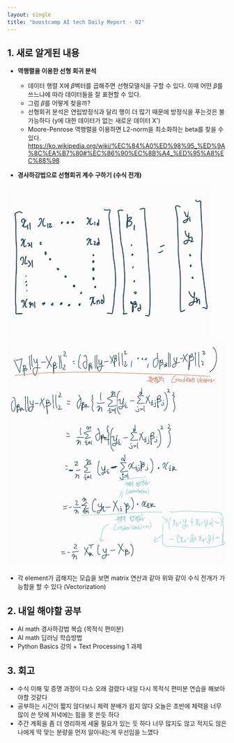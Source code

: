 ```yaml
---
layout: single
title: "boostcamp AI tech Daily Report - 02"
---
```

## 1. 새로 알게된 내용
- **역행렬을 이용한 선형 회귀 분석**

	- 데이터 행렬 X에 $\beta$벡터를 곱해주면 선형모델식을 구할 수 있다. 이때 어떤 $\beta$를 쓰느냐에 따라 데이터들을 잘 표현할 수 있다.
	- 그럼 $\beta$를 어떻게 찾을까?
	- 선형회귀 분석은 연립방정식과 달리 행이 더 많기 때문에 방정식을 푸는것은 불가능하다 (y에 대한 데이터가 없는 새로운 데이터 X')
	- Moore-Penrose 역행렬을 이용하면 L2-norm을 최소화하는 beta를 찾을 수 있다.
	https://ko.wikipedia.org/wiki/%EC%84%A0%ED%98%95_%ED%9A%8C%EA%B7%80#%EC%86%90%EC%8B%A4_%ED%95%A8%EC%88%98
- **경사하강법으로 선형회귀 계수 구하기 (수식 전개)**

![jpg](/assets/images/2022-01-18/20220118_234040196.jpg)
![jpg](/assets/images/2022-01-18/20220118_234214559.jpg)

  - 각 element가 곱해지는 모습을 보면 matrix 연산과 같아 위와 같이 수식 전개가 가능함을 할 수 있다 (Vectorization)


## 2. 내일 해야할 공부
- AI math 경사하강법 복습 (목적식 편미분)
- AI math 딥러닝 학습방법
- Python Basics 강의 + Text Processing 1 과제

## 3. 회고
- 수식 이해 및 증명 과정이 다소 오래 걸렸다 내일 다시 목적식 편미분 연습을 해보아야할 것같다
- 공부하는 시간이 짧지 않다보니 체력 분배가 쉽지 않다 오늘은 초반에 체력을 너무 많이 쓴 탓에 저녁에는 힘을 못 쓴듯 하다
- 주간 계획을 좀 더 영리하게 세울 필요가 있는 듯 하다 너무 많지도 않고 적지도 않은 나에게 딱 맞는 분량을 먼저 알아내는게 우선임을 느꼈다 
